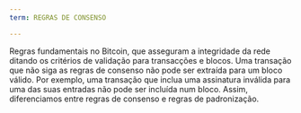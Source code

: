 ```yaml
---
term: REGRAS DE CONSENSO

---
```

Regras fundamentais no Bitcoin, que asseguram a integridade da rede ditando os critérios de validação para transacções e blocos. Uma transação que não siga as regras de consenso não pode ser extraída para um bloco válido. Por exemplo, uma transação que inclua uma assinatura inválida para uma das suas entradas não pode ser incluída num bloco. Assim, diferenciamos entre regras de consenso e regras de padronização.